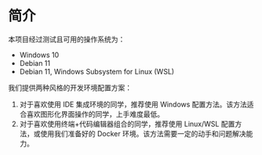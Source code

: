 # 简介

本项目经过测试且可用的操作系统为：

- Windows 10
- Debian 11
- Debian 11, Windows Subsystem for Linux (WSL)

我们提供两种风格的开发环境配置方案：

1. 对于喜欢使用 IDE 集成环境的同学，推荐使用 Windows 配置方法。该方法适合喜欢图形化界面操作的同学，上手难度最低。
2. 对于喜欢使用终端+代码编辑器组合的同学，推荐使用 Linux/WSL 配置方法，或使用我们准备好的 Docker 环境。该方法需要一定的动手和问题解决能力。
